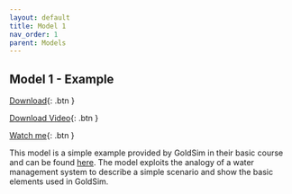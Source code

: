 ```yaml
---
layout: default
title: Model 1
nav_order: 1
parent: Models
---
```


## Model 1 - Example

[Download](https://github.com/SergioCoboLopez/Workshop_ESA/blob/main/GoldSim_Models/Model1_Example.gsm){: .btn }

[Download Video](https://github.com/SergioCoboLopez/Workshop_ESA/tree/main/data/videos){: .btn }

[Watch me](https://www.youtube.com/watch?v=htNLMYaaiCE){: .btn }

This model is a simple example provided by GoldSim in their basic course and can be found [here](https://www.goldsim.com/Courses/BasicGoldSim/Unit3/Lesson2/). The model exploits the analogy of a water management system to describe
a simple scenario and show the basic elements used in GoldSim. 

